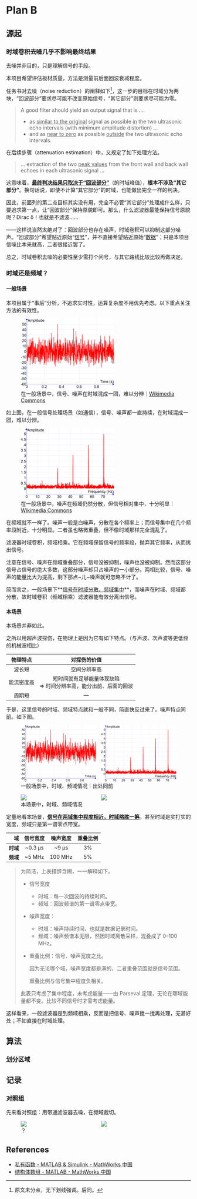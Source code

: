 # Plan B

## 源起

### 时域卷积去噪几乎不影响最终结果

去噪并非目的，只是理解信号的手段。

本项目希望评估板材质量，方法是测量前后面回波衰减程度。

任务书对去噪（noise reduction）的阐释如下[^u]，这一步的目标在时域分为两块，“回波部分”要求尽可能不改变原始信号，“其它部分”则要求尽可能为零。

[^u]:原文未分点，无下划线强调。后同。

> A good filter should yield an output signal that is …
>
> - as <u>similar to the original</u> signal as possible <u>in</u> the two ultrasonic echo intervals (with minimum amplitude distortion)  …
> - and as <u>near to zero</u> as possible <u>outside</u> the two ultrasonic echo intervals.

在后续步骤（attenuation estimation）中，又规定了如下处理方法。

> … extraction of the two <u>peak values</u> from the front wall and back wall echoes in each ultrasonic signal …

这意味着，**<u>最终判决结果只取决于“回波部分”</u>**（的时域峰值），**根本不涉及“其它部分”**。换句话说，即使不计算“其它部分”的时域，也能做出完全一样的判决。

因此，前面列的第二点目标其实没有用，完全不必管“其它部分”处理成什么样，只要追求第一点，让“回波部分”保持原貌即可。那么，什么滤波器最能保持信号原貌呢？Dirac δ！也就是不滤波……

——这样说当然太绝对了：回波部分也存在噪声，时域卷积可以抑制这部分噪声。“回波部分”希望贴近原始“<u>信号</u>”，并不直接希望贴近原始“<u>数据</u>”；只是本项目信噪比本来就高，二者很接近罢了。

总之，时域卷积去噪的必要性至少需打个问号，与其它路线比较比较再做决定。

### 时域还是频域？

#### 一般场景

本项目属于“事后”分析，不追求实时性，运算复杂度不用优先考虑。以下重点关注方法的有效性。

<figure>
    <img src='../asset/Cosine_Series_Plus_Noise.png' style='max-width: 60%;'>
    <figcaption>在一般场景中，信号、噪声在时域混成一团，难以分辨｜<a href='https://commons.wikimedia.org/wiki/File:Cosine_Series_Plus_Noise.png'>Wikimedia Commons</a></figcaption>
</figure>

如上图，在一般信号处理场景（如通信），信号、噪声都一直持续，在时域混成一团，难以分辨。

<figure>
    <img src='../asset/Cosine_Series_Plus_Noise_TFM.png' style='max-width: 60%;'>
    <figcaption>在一般场景中，噪声在频域仍然分散，但信号相对集中，十分明显｜<a href='https://commons.wikimedia.org/wiki/File:Cosine_Series_Plus_Noise_TFM.png'>Wikimedia Commons</a></figcaption>
</figure>

在频域就不一样了。噪声一般是白噪声，分散在各个频率上；而信号集中在几个频率段附近，十分明显。二者虽也略微重叠，但不像时域那样完全混乱了。

滤波器时域卷积，频域相乘。它在频域保留信号的频率段，抛弃其它频率，从而挑出信号。

注意在信号、噪声在频域重叠部分，信号没被抑制，噪声也没被抑制。然而这部分信号占信号的绝大多数，这部分噪声却只占噪声的一小部分。两相比较，信号、噪声的能量比大为提高，剩下那点~儿~噪声就可忽略不计了。

简而言之，一般场景下**<u>信号在时域分散、频域集中</u>**，而噪声在时域、频域都分散，故时域卷积（频域相乘）滤波器能有效分离出信号。

#### 本场景

本场景并非如此。

之所以用超声波探伤，在物理上是因为它有如下特点。（与声波、次声波等更低频的机械波相比）

|  物理特点  |                         对探伤的价值                         |
| :--------: | :----------------------------------------------------------: |
|   波长短   |                         空间分辨率高                         |
| 能流密度高 | 短时间就有足够能量体现缺陷<br>⇒ 时间分辨率高，能分出前、后面的回波 |
|   周期短   |                              —                               |

于是，这里信号的时域、频域特点就和一般不同，简直快反过来了。噪声特点同前。如下图。

<figure>
    <div style='display: grid; grid-template-columns: repeat(2, auto); gap: 1em;'>
        <img src='../asset/Cosine_Series_Plus_Noise.png'>
        <img src='../asset/Cosine_Series_Plus_Noise_TFM.png'>
    </div>
    <figcaption>一般场景中，时域、频域情况｜出处同前</figcaption>
</figure>

<figure>
    <div style='display: grid; grid-template-columns: repeat(2, auto); gap: 1em;'>
        <img src="../fig/time-center.jpg">
        <img src="../fig/freq-center.jpg">
    </div>
    <figcaption>本场景中，时域、频域情况</figcaption>
</figure>

定量地看本场景，**<u>信号在两域集中程度相近，时域略胜一筹</u>**。甚至时域是实打实的宽度，频域只是第一谱零点带宽。


|       域 | 信号宽度 | 噪声宽度 | 重叠比例 |
| -------: | :------: | :------: | :------: |
| **时域** | ~0.3 μs  |  ~9 μs   |    3%    |
| **频域** |  ~5 MHz  | 100 MHz  |    5%    |

> 为简洁，上表措辞含糊，一一解释如下。
>
> - 信号宽度
>
>   - 时域：每一次回波的持续时间。
>   - 频域：回波频谱的第一谱零点带宽。
>
> - 噪声宽度：
>
>   - 时域：噪声持续时间，也就是数据记录时间。
>   - 频域：噪声频谱本无限，然因时域离散采样，混叠成了 0–100 MHz。
>
> - 重叠比例：信号、噪声宽度之比。
>
>   因为无论哪个域，噪声宽度都是满的，二者重叠范围就是信号范围。
>
>   重叠比例与信号集中程度负相关。
>
> 此表只考虑了集中程度，未考虑能量——由 Parseval 定理，无论在哪域能量都不变。比较不同信号时才需考虑能量。

这样看来，一般滤波器是到频域相乘，反而是把信号、噪声搅一搅再处理，无甚好处；不如直接在时域处理。

## 算法

### 划分区域

## 记录

### 对照组

先来看对照组：用带通滤波器去噪，在频域裁切。

<figure>
    <div style='display: grid; grid-template-columns: repeat(2, auto); gap: 1em;'>
        <img src="../fig/Plan_B/control-cliff-time.jpg">
        <img src="../fig/Plan_B/control-cliff-freq.jpg">
    </div>
    <figcaption>？</figcaption>
</figure>

## References

- [私有函数 - MATLAB & Simulink - MathWorks 中国](https://ww2.mathworks.cn/help/matlab/matlab_prog/private-functions.html)
- [结构体数组 - MATLAB - MathWorks 中国](https://ww2.mathworks.cn/help/releases/R2020b/matlab/ref/struct.html)
